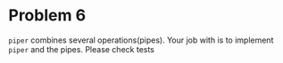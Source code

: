 # Problem 6

`piper` combines several operations(pipes). Your job with is to implement `piper` and the pipes. Please check tests
